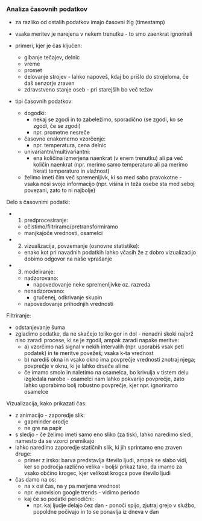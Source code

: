 ### Analiza časovnih podatkov

- za razliko od ostalih podatkov imajo časovni žig (timestamp)
- vsaka meritev je narejena v nekem trenutku - to smo zaenkrat ignorirali

- primeri, kjer je čas ključen:
	- gibanje tečajev, delnic
	- vreme
	- promet
	- delovanje strojev - lahko napoveš, kdaj bo prišlo do strojeloma, če daš senzorje zraven
	- zdravstveno stanje oseb - pri starejših bo več težav

- tipi časovnih podatkov:
	- dogodki:
		- nekaj se zgodi in to zabeležimo, sporadično (se zgodi, ko se zgodi, če se zgodi)
		- npr. prometne nesreče
	- časovno enakomerno vzorčenje:
		- npr. temperatura, cena delnic
	- univariantni/multivariantni:
		- ena količina izmerjena naenkrat (v enem trenutku) ali pa več količin naenkrat (npr. merimo samo temperaturo ali pa merimo hkrati temperaturo in vlažnost)
	- želimo imeti čim več spremenljivk, ki so med sabo pravokotne - vsaka nosi svojo informacijo (npr. višina in teža osebe sta med seboj povezani, zato to ni najbolje)

Delo s časovnimi podatki:
- 1. predprocesiranje:
	- očistimo/filtriramo/pretransformiramo
	- manjkajoče vrednosti, osamelci
- 2. vizualizacija, povzemanje (osnovne statistike):
	- enako kot pri navadnih podatkih lahko včasih že z dobro vizualizacijo dobimo odgovor na naše vprašanje
- 3. modeliranje:
	- nadzorovano:
		- napovedovanje neke spremenljivke oz. razreda
	- nenadzorovano:
		- gručenej, odkrivanje skupin
	- napovedovanje prihodnjih vrednosti

Filtriranje:
- odstanjevanje šuma
- zgladimo podatke, da ne skačejo toliko gor in dol - nenadni skoki najbrž niso zaradi procese, ki se je zgodil, ampak zaradi napake meritve:
	- a) vzorčimo naš signal v nekih intervalih (npr. uporabiš vsak peti podatek) in te meritve povežeš; vsaka k-ta vrednost
	- b) narediš okna in vsako okno ima povprečje vrednosti znotraj njega; povprečje v oknu, ki je lahko drseče ali ne
	- če imamo smolo in naletimo na osamelca, bo krivulja v tistem delu izgledala narobe - osamelci nam lahko pokvarijo povprečje, zato lahko uporabimo bolj robustno povprečje, kjer npr. ignoriramo osamelce

Vizualizacija, kako prikazati čas:
- z animacijo - zaporedje slik:
	- gapminder orodje
	- ne gre na papir
- s sledjo - če želimo imeti samo eno sliko (za tisk), lahko naredimo sledi, namesto da se vzorci premikajo
- lahko naredimo zaporedje statičnih slik, ki jih sprintamo eno zraven druge:
	- primer z irsko: barva predstavlja število ljudi, ampak se slabo vidi, ker so področja različno velika - boljši prikaz tako, da imamo za vsako občino krogec, kjer velikost krogca pove število ljudi
- čas damo na os:
	- na x osi čas, na y pa merjena vrednost
	- npr. eurovision google trends - vidimo periodo
	- kaj če so podatki periodični:
		- npr. kaj ljudje delajo čez dan - ponoči spijo, zjutraj grejo v službo, popoldne počivajo in to se ponavlja iz dneva v dan